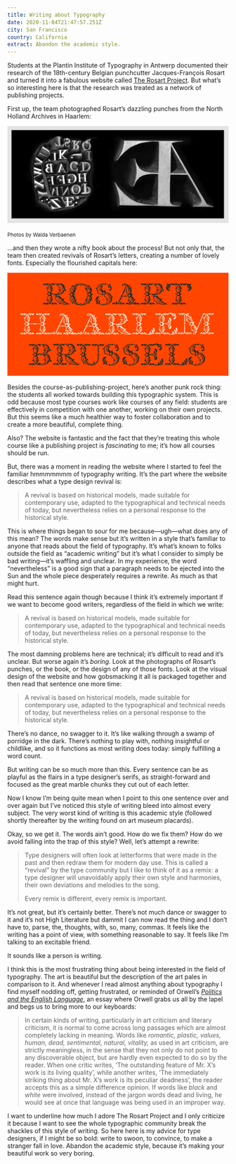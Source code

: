 ```yaml
---
title: Writing about Typography
date: 2020-11-04T21:47:57.251Z
city: San Francisco
country: California
extract: Abandon the academic style.
---
```

Students at the Plantin Institute of Typography in Antwerp documented their research of the 18th-century Belgian punchcutter Jacques-François Rosart and turned it into a fabulous website called [The Rosart Project](https://www.rosart.nl//). But what’s so interesting here is that the research was treated as a network of publishing projects. 

First up, the team photographed Rosart’s dazzling punches from the North Holland Archives in Haarlem:

![A photograph by Walda Verbaenen of Rosart’s punches](/uploads/rosart-punches.png)

<small>Photos by Walda Verbaenen</small>

...and then they wrote a nifty book about the process! But not only that, the team then created revivals of Rosart’s letters, creating a number of lovely fonts. Especially the flourished capitals here:

![An example of the flourished capitals](/uploads/decorative.jpg)

Besides the course-as-publishing-project, here’s another punk rock thing: the students all worked towards building this typographic system. This is odd because most type courses work like courses of any field: students are effectively in competition with one another, working on their own projects. But this seems like a much healthier way to foster collaboration and to create a more beautiful, complete thing.

Also? The website is fantastic and the fact that they’re treating this whole course like a publishing project is _fascinating_ to me; it’s how all courses should be run. 

But, there was a moment in reading the website where I started to feel the familiar hmmmmmmm of typography writing. It’s the part where the website describes what a type design revival is:

> A revival is based on historical models, made suitable for contemporary use, adapted to the typographical and technical needs of today, but nevertheless relies on a personal response to the historical style.

This is where things began to sour for me because—ugh—what does any of this mean? The words make sense but it’s written in a style that’s familiar to anyone that reads about the field of typography. It’s what’s known to folks outside the field as “academic writing” but it’s what I consider to simply be bad writing—it’s waffling and unclear. In my experience, the word “nevertheless” is a good sign that a paragraph needs to be ejected into the Sun and the whole piece desperately requires a rewrite. As much as that might hurt.

Read this sentence again though because I think it’s extremely important if we want to become good writers, regardless of the field in which we write: 
 
> A revival is based on historical models, made suitable for contemporary use, adapted to the typographical and technical needs of today, but nevertheless relies on a personal response to the historical style.

The most damning problems here are technical; it’s difficult to read and it’s unclear. But worse again it’s _boring_. Look at the photographs of Rosart’s punches, or the book, or the design of any of those fonts. Look at the visual design of the website and how gobsmacking it all is packaged together and then read that sentence one more time:

> A revival is based on historical models, made suitable for contemporary use, adapted to the typographical and technical needs of today, but nevertheless relies on a personal response to the historical style.

There’s no dance, no swagger to it. It’s like walking through a swamp of porridge in the dark. There’s nothing to play with, nothing insightful or childlike, and so it functions as most writing does today: simply fulfilling a word count.

But writing can be so much more than this. Every sentence can be as playful as the flairs in a type designer’s serifs, as straight-forward and focused as the great marble chunks they cut out of each letter.

Now I know I’m being quite mean when I point to this one sentence over and over again but I’ve noticed this style of writing bleed into almost every subject. The very worst kind of writing is this academic style (followed shortly thereafter by the writing found on art museum placards). 

Okay, so we get it. The words ain’t good. How do we fix them? How do we avoid falling into the trap of this style? Well, let’s attempt a rewrite: 

> Type designers will often look at letterforms that were made in the past and then redraw them for modern day use. This is called a “revival” by the type community but I like to think of it as a remix: a type designer will unavoidably apply their own style and harmonies, their own deviations and melodies to the song. 
> 
> Every remix is different, every remix is important. 

It’s not great, but it’s certainly better. There’s not much dance or swagger to it and it’s not High Literature but dammit I can now read the thing and I don’t have to, parse, the, thoughts, with, so, many, commas. It feels like the writing has a point of view, with something reasonable to say. It feels like I’m talking to an excitable friend.

It sounds like a person is writing.

I think this is the most frustrating thing about being interested in the field of typography. The art is beautiful but the description of the art pales in comparison to it. And whenever I read almost anything about typography I find myself nodding off, getting frustrated, or reminded of Orwell’s [_Politics and the English Language_](https://www.orwellfoundation.com/the-orwell-foundation/orwell/essays-and-other-works/politics-and-the-english-language/), an essay where Orwell grabs us all by the lapel and begs us to bring more to our keyboards:

> In certain kinds of writing, particularly in art criticism and literary criticism, it is normal to come across long passages which are almost completely lacking in meaning. Words like _romantic, plastic, values, human, dead, sentimental, natural, vitality,_ as used in art criticism, are strictly meaningless, in the sense that they not only do not point to any discoverable object, but are hardly even expected to do so by the reader. When one critic writes, ‘The outstanding feature of Mr. X’s work is its living quality’, while another writes, ‘The immediately striking thing about Mr. X’s work is its peculiar deadness’, the reader accepts this as a simple difference opinion. If words like _black_ and _white_ were involved, instead of the jargon words dead and living, he would see at once that language was being used in an improper way.

I want to underline how much I adore The Rosart Project and I only criticize it because I want to see the whole typographic community break the shackles of this style of writing. So here here is my advice for type designers, if I might be so bold: write to swoon, to convince, to make a stranger fall in love. Abandon the academic style, because it’s making your beautiful work so very boring.





